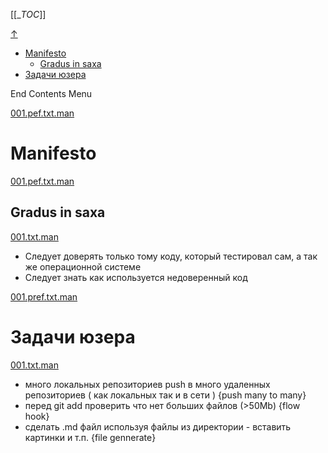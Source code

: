 
[[__TOC_]]

<a name=top></a>
<a class=top-link hide href=#top>↑</a>

<!-- TOC tocDepth:1..6 chapterDepth:1..6 -->

- [Manifesto](#manifesto)
  - [Gradus in saxa](#gradus-in-saxa)
- [Задачи юзера](#задачи-юзера)

<!-- /TOC -->

End Contents Menu

<!--
CMND: ufl_stl0 4 /home/st/REPOBARE/_repo/st_rc_d/.d/.mul/rbld_readme.mul/.cnt /home/st/REPOBARE/_repo/st_rc_d/.d/.mul/rbld_readme.mul/.prc/README.md

PPWD: /home/st/REPOBARE/_repo/st_rc_d/.d/.mul/rbld_readme.mul/.prc

FLOW: /home/st/REPOBARE/_repo/sta/.d/.st_rc_d.data.d/ufl_stl0/.flow.d/004_d2m

DATE: 27082024232149

DATX: 1724775709
-->


<!-- file:///home/st/REPOBARE/_repo/st_rc_d/.d/.mul/rbld_readme.mul/.cnt/001.manifesto.d/001.pef.txt.man -->

[001.pef.txt.man](/REPOBARE/_repo/st_rc_d/.d/.mul/rbld_readme.mul/.cnt/001.manifesto.d/001.pef.txt.man)



# Manifesto
    

<!-- file:///home/st/REPOBARE/_repo/st_rc_d/.d/.mul/rbld_readme.mul/.cnt/001.manifesto.d/002.walk_to_stone.d/001.pef.txt.man -->

[001.pef.txt.man](/REPOBARE/_repo/st_rc_d/.d/.mul/rbld_readme.mul/.cnt/001.manifesto.d/002.walk_to_stone.d/001.pef.txt.man)



## Gradus in saxa 
    

<!-- file:///home/st/REPOBARE/_repo/st_rc_d/.d/.mul/rbld_readme.mul/.cnt/001.manifesto.d/002.walk_to_stone.d/002.d/001.txt.man -->

[001.txt.man](/REPOBARE/_repo/st_rc_d/.d/.mul/rbld_readme.mul/.cnt/001.manifesto.d/002.walk_to_stone.d/002.d/001.txt.man)



- Следует доверять только тому коду, который тестировал сам, а так же операционной системе
- Следует знать как используется недоверенный код    
    

<!-- file:///home/st/REPOBARE/_repo/st_rc_d/.d/.mul/rbld_readme.mul/.cnt/002.user_task.d/001.pref.txt.man -->

[001.pref.txt.man](/REPOBARE/_repo/st_rc_d/.d/.mul/rbld_readme.mul/.cnt/002.user_task.d/001.pref.txt.man)



# Задачи юзера
    

<!-- file:///home/st/REPOBARE/_repo/st_rc_d/.d/.mul/rbld_readme.mul/.cnt/002.user_task.d/002.d/001.txt.man -->

[001.txt.man](/REPOBARE/_repo/st_rc_d/.d/.mul/rbld_readme.mul/.cnt/002.user_task.d/002.d/001.txt.man)



- много локальных репозиториев push в много удаленных репозиториев ( как локальных так и в сети ) {push many to many}
- перед git add проверить что нет больших файлов (>50Mb) {flow hook}
- сделать .md файл используя файлы из директории - вставить картинки и т.п. {file gennerate} 
    



